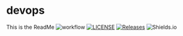 # devops

This is the ReadMe
![workflow](https://github.com/larissaspascascio/devops/actions/workflows/main.yml/badge.svg)
[![LICENSE](https://img.shields.io/github/license/larissaspascascio/devops.svg?style=flat-square)](https://github.com/larissaspascascio/devops/blob/master/LICENSE)
[![Releases](https://img.shields.io/github/release/larissaspascascio/devops/all.svg?style=flat-square)](https://github.com/larissaspascascio/devops/releases)
![Shields.io](https://img.shields.io/github/actions/workflow/status/larissaspascascio/devops/.github/workflows/main.yml?branch=develop)
